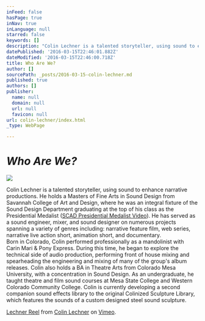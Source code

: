 ```yaml
---
inFeed: false
hasPage: true
inNav: true
inLanguage: null
starred: false
keywords: []
description: "Colin Lechner is a talented storyteller, using sound to enhance narrative productions. He holds a Masters of Fine Arts in Sound Design from Savannah College of Art and Design, where he was an integral fixture of the Sound Design Department graduating at the top of his class as the Presidential Medalist (SCAD Presidential Medalist Video).\_He has served as a sound engineer, mixer, and sound designer on numerous projects spanning a variety of genres including: narrative feature film, web series, narrative live action short, animation short, and documentary.Born in Colorado, Colin performed professionally as a mandolinist with Carin Mari & Pony Express. During this time, he began to explore the technical side of audio production, performing front of house mixing and spearheading the engineering and mixing of many of the group's album releases.\_Colin also holds a BA in Theatre Arts from Colorado Mesa University, with a concentration in Sound Design. As an undergraduate, he taught theatre and film sound courses at Mesa State College and Western Colorado Community College. Colin is currently developing a second companion sound effects library to the original Colinized Sculpture Library, which features the sounds of a custom designed steel sound sculpture."
datePublished: '2016-03-15T22:46:01.882Z'
dateModified: '2016-03-15T22:46:00.718Z'
title: Who Are We?
author: []
sourcePath: _posts/2016-03-15-colin-lechner.md
published: true
authors: []
publisher:
  name: null
  domain: null
  url: null
  favicon: null
url: colin-lechner/index.html
_type: WebPage

---
```

# **_Who Are We?_**
![](https://the-grid-user-content.s3-us-west-2.amazonaws.com/d5d5f549-be07-46e0-8cc5-5c18855aeb79.jpg)

Colin Lechner is a talented storyteller, using sound to enhance narrative productions. He holds a Masters of Fine Arts in Sound Design from Savannah College of Art and Design, where he was an integral fixture of the Sound Design Department graduating at the top of his class as the Presidential Medalist ([SCAD Presidential Medalist Video][0]). He has served as a sound engineer, mixer, and sound designer on numerous projects spanning a variety of genres including: narrative feature film, web series, narrative live action short, animation short, and documentary.  
Born in Colorado, Colin performed professionally as a mandolinist with Carin Mari & Pony Express. During this time, he began to explore the technical side of audio production, performing front of house mixing and spearheading the engineering and mixing of many of the group's album releases. Colin also holds a BA in Theatre Arts from Colorado Mesa University, with a concentration in Sound Design. As an undergraduate, he taught theatre and film sound courses at Mesa State College and Western Colorado Community College. Colin is currently developing a second companion sound effects library to the original Colinized Sculpture Library, which features the sounds of a custom designed steel sound sculpture.

[Lechner Reel][1] from [Colin Lechner][2] on [Vimeo][3].

[0]: http://raconteursound.com/scad-2014-presidential-medalist-
[1]: https://vimeo.com/147775521
[2]: https://vimeo.com/raconteursound
[3]: https://vimeo.com/